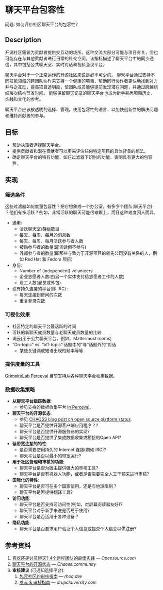 # 聊天平台包容性

问题: 如何评价社区聊天平台的包容性?

## Description

开源社区需要为贡献者提供交互动的场所。这种交流大部分可能与项目有关，但也可能存在与其他贡献者进行日常的社交空间。该指标描述了聊天平台中的同步通信，其中包括公共聊天室、实时对话和视频会议平台。

聊天平台对于一个正常运作的开源社区来说是必不可少的。
聊天平台通过支持不同技能领域的跨团队协作来支持一个健康的项目，帮助同行协作者更快地找到对方并与之互动，提高项目透明度，使团队成员能够提前发现潜在问题，并通过跨越组织层次结构节省时间。
能够保留聊天记录的聊天平台也成为新手熟悉项目历史、实践和文化的参考。

聊天平台应该被透明的选择、管理，使用包容性的语言，以加快创新性的解决问题和维持贡献者的参与。

## 目标

* 帮助决策者选择聊天平台。
* 提供贡献者和潜在贡献者可以用来评估任何特定项目的具体背景的想法。
* 确定聊天平台的特有功能，如在过滤器下识别的功能，表明具有更大的包容性。


## 实现

### 筛选条件

这些过滤器如何度量包容性？把它想象成一个办公室。有多少个团队(聊天平台) ？他们有多活跃？例如，非常活跃的聊天可能很难跟上，而且这种难度因人而异。

* 通用:
  * 活跃聊天室/群组数目
  * 每天、每周、每月的消息数
  * 每天、每周、每月活跃参与者人数
  * 被动参与者的数量(即阅读但不参与)
  * 外部参与者的数量(即那些与致力于开源项目的领先公司没有关系的人，例如 Red Hat 和 Fedora 项目)
* 身份:
  * Number of (independent) volunteers
  * 企业志愿者人数(由另一个实体支付给志愿者工作的人数)
  * 雇工人数(雇员或外包)
* 没有持久连接的平台(即 IRC) :
  * 每天连接到房间的次数
  * 重复登录次数

### 可视化效果

* 社区特定的聊天平台最活跃的时间
* 活跃的新聊天成员数量与老聊天成员数量的比较
* 词云(用于公共聊天平台，例如，Mattermost rooms)
* “On-topic” vs. “off-topic” 话题中的”与“话题外的”对话
  *  某些关键词或短语出现的频率等等

### 提供度量的工具

[GrimoireLab Perceval][1] 目前支持从各种聊天平台收集数据。

### 数据收集策略

* **从聊天平台跟踪数据**:
  * 参见支持的数据收集平台 [in Perceval][1].
* **聊天平台的开源状态**:
  * 参见 [CHAOSS blog post on open source platform status][2].
  * 聊天平台是否提供开源客户端应用程序？?
  * 聊天平台是否提供开源服务器的实现?
  * 聊天平台是否提供了集成数据收集或桥接的Open API?
* **低带宽连接的特性**:
  * 是否需要使用持久的 Internet 连接(例如 IRC)?
  * 聊天平台是否以最小的带宽运行?
* **用于社区管理和审核的功能**:
  * 聊天平台是否为版主提供强大的审核工具?
  * 聊天平台是否有机器人功能，或者是否需要完全人工干预来进行审核?
* **国际化的特性**:
  * 聊天平台是否可在多个国家使用，还是有地理限制？
  * 聊天平台是否提供翻译工具?
* **访问功能**:
  * 聊天平台是否支持可访问性(例如，对屏幕阅读器友好)?
  * 聊天平台对于新手来说是否易于使用?
  * 聊天平台是否适用于各种设备？
* **隐私功能**:
  * 聊天平台是否要求用户验证个人信息或提交个人信息以供注册?


## 参考资料

1. [喜欢还是讨厌聊天? 4个远程团队的最佳实践][3] — _Opensource.com_
1. [聊天平台的开源状态][2] — _Chaoss.community_
1. **审核建议** (可通知选择平台):
	1. [包容社区的审核指南][4] — _rhea.dev_
	1. [参与 & 审核指南][5] — _drupaldiversity.com_


[1]: https://github.com/chaoss/grimoirelab-perceval#usage
[2]: https://chaoss.community/blog-post/2020/12/15/di-metrics-definition/
[3]: https://opensource.com/article/20/4/chat-tools-best-practices
[4]: https://web.archive.org/web/20200522175549/https:///articles/2017-04/Moderation-guidelines
[5]: https://www.drupaldiversity.com/docs/participation-moderation-guidelines
